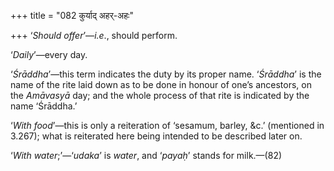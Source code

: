 +++
title = "082 कुर्याद् अहर्-अहः"

+++
‘*Should offer*’—*i.e*., should perform.

‘*Daily*’—every day.

‘*Śrāddha*’—this term indicates the duty by its proper name. ‘*Śrāddha*’
is the name of the rite laid down as to be done in honour of one’s
ancestors, on the *Amāvasyā* day; and the whole process of that rite is
indicated by the name ‘Śrāddha.’

‘*With food*’—this is only a reiteration of ‘sesamum, barley, &c.’
(mentioned in 3.267); what is reiterated here being intended to be
described later on.

‘*With water*;’—‘*udaka*’ is *water*, and ‘*payaḥ*’ stands for
milk.—(82)



